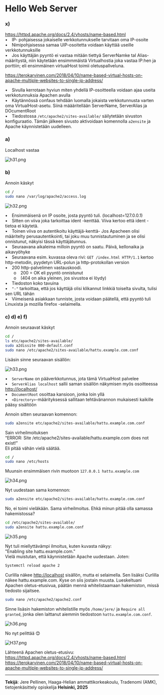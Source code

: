 # Hello Web Server

### x)
https://httpd.apache.org/docs/2.4/vhosts/name-based.html  
• IP- pohjaisessa jokaiselle verkkotunnukselle tarvitaan oma IP-osoite  
• Nimipohjaisessa samaa UIP-osoitetta voidaan käyttää useille verkkotunnuksille  
• Jos käyttäjän pyyntö ei vastaa mitään tiettyä ServerNamke taI Alias-määritystä, niin käytetään ensimmmäistä Virtualhostia joka vastaa IP:hen ja porttiin; eli ensimmäinen virtualHost toimii oletuspallveluna.

https://terokarvinen.com/2018/04/10/name-based-virtual-hosts-on-apache-multiple-websites-to-single-ip-address/  

• Sivulla kerrotaan hyviun miten yhdellä IP-osoitteella voidaan ajaa useita verkkotunnuksia Apachen avulla  
• Käytännössä confaus tehdään luomalla jokaista verkkotunnusta varten oma VirtualHost-asetu. Siinä määäritellään ServerName, ServerAlias ja DOcumentRoot  
• Tiedostossa `/etc/apache2/sites-available/` säilytetään sivuston konfiguraatio. Tämän jälkeen sivusto aktivoidaan komennolla `a2ensite` ja Apache käynnistetään uudelleen.

### a)
Localhost vastaa

![h31.png](https://github.com/Gerathh/linukka1/blob/main/h31.png)

### b)
Annoin käskyt

```bash
cd /
sudo nano /var/log/apache2/access.log
```

![h32.png](https://github.com/Gerathh/linukka1/blob/main/h32.png)

• Ensimmäisenä on IP osoite, josta pyyntö tuli. (localhost=127.0.0.1)  
• Sitten on viiva joka tarkoittaa ident -kenttää. Viiva kertoo että ident -tietoa ei käytetä.  
• Toinen viiva on autentikoitu käyttäjä-kenttä- Jos Apacheen olisi määritelty perusautentikointi, tai joku muu tunnistautuminen ja se olisi onnistunut, näkyisi tässä käyttäjätunnus.  
• Seuraavana aikaleima milloin pyyntö on saatu. Päivä, kellonaika ja aikavyöhyke  
• Seuraavana esim. kuvassa oleva rivi: `GET /index.html HTTP/1.1` kertoo http-metodin, pyydetyn URL-polun ja http-protokollan version  
• 200 http-palvelimen vastauskoodi.  
  o 200 = OK eli pyyntö onnistunut  
  o (404 on aika yleinen, jos sivustoa ei löydy)  
• Tiedoston koko tavuina  
• `"-"` tarkoittaa, että jos käyttäjä olisi klikannut linkkiä toiselta sivulta, tulisi sen URL tähän  
• Viimeisenä asiakkaan tunniste, josta voidaan päätellä, että pyyntö tuli Linuxista ja mozilla firefox -selaimella.

### c) d) e) f)
Annoin seuraavat käskyt

```bash
cd /
ls etc/apache2/sites-available/
sudo a2dissite 000-default.conf
sudo nano /etc/apache2/sites-available/hattu.example.com.conf
```

Lisäsin sinne seuraavan sisällön:

![h33.png](https://github.com/Gerathh/linukka1/blob/main/h33.png)

• `ServerName` on pääverkkotunnus, jota tämä VirtualHost palvelee  
• `ServerAlias localhost` sallii saman sisällön näkymisen myös osoitteessa [http://localhost/](http://localhost/)  
• `DocumentRoot` osoittaa kansioon, jonka loin yllä  
• `<Directory>`-määrityksessä sallitaan tehtävänannon mukaisesti kaikille pääsy sisältöön

Annoin sitten seuraavan komennon:

```bash
sudo a2ensite etc/apache2/sites-available/hattu.example.com.conf
```

Sain virheilmoituksen  
“ERROR: Site /etc/apache2/sites-available/hattu.example.com does not exist!”  
Eli pitää vähän vielä säätää.

```bash
cd /
sudo nano /etc/hosts
```

Muunsin ensimmäisen rivin muotoon `127.0.0.1 hattu.example.com`

![h34.png](https://github.com/Gerathh/linukka1/blob/main/h34.png)

Nyt uudestaan sama komennon:

```bash
sudo a2ensite etc/apache2/sites-available/hattu.example.com.conf
```

No, ei toimi vieläkään. Sama virheilmoitus. Ehkä minun pitää olla samassa hakemistossa?

```bash
cd /etc/apache2/sites-available/
sudo a2ensite hattu.example.com.conf
```

![h35.png](https://github.com/Gerathh/linukka1/blob/main/h35.png)

Nyt tuli miellyttävämpi ilmoitus, kuten kuvasta näkyy:  
"Enabling site hattu.example.com."  
Vielä muistutan, että käynnistetään Apache uudestaan. Joten:

```bash
Systemctl reload apache 2
```

Curlilla näkee [http://localhost](http://localhost) sisällön, mutta ei selaimella. Sen lisäksi Curlilla näkee hattu.example.com. Kyse on siis jostain muusta. Lueskeltuani Apachen oletus-etusivua, päätän mennä whitelistaamaan hakemiston, missä tiedosto sijaitsee.

```bash
sudo nano /etc/apache2/apache2.conf
```

Sinne lisäsin hakemiston whitelistille myös `/home/jere/` ja `Require all granted`, jonka olen laittanut aiemmin tiedostoon `hattu.example.com.conf`.

![h36.png](https://github.com/Gerathh/linukka1/blob/main/h36.png)

No nyt pelittää 😊

![H37.png](https://github.com/Gerathh/linukka1/blob/main/h37.png)

Lähteenä Apachen oletus-etusivu:  
https://httpd.apache.org/docs/2.4/vhosts/name-based.html  
https://terokarvinen.com/2018/04/10/name-based-virtual-hosts-on-apache-multiple-websites-to-single-ip-address/

---

**Tekijä**: Jere Pellinen, Haaga-Helian ammattikorkeakoulu, Tradenomi (AMK), tietojenkäsittely opiskelija
**Helsinki, 2025**
